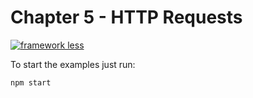 # Chapter 5 - HTTP Requests

[![framework less](https://file-blyuofkggj.now.sh)](https://github.com/frameworkless-movement/manifesto)

To start the examples just run:

    npm start
